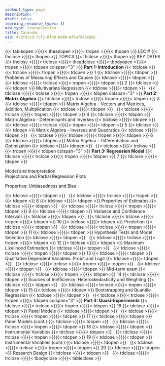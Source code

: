 ```yaml
---
content_type: page
description: ''
draft: false
learning_resource_types: []
ocw_type: CourseSection
title: Calendar
uid: 4c2fd5cd-fcf5-8fd0-0089-8f6af9a5c666
---
```

{{< tableopen >}}{{< theadopen >}}{{< tropen >}}{{< thopen >}}
LEC #
{{< thclose >}}{{< thopen >}}
TOPICS
{{< thclose >}}{{< thopen >}}
KEY DATES
{{< thclose >}}{{< trclose >}}{{< theadclose >}}{{< tbodyopen >}}{{< tropen >}}{{< tdopen colspan="3" >}}
**Part 1: Introduction**
{{< tdclose >}}{{< trclose >}}{{< tropen >}}{{< tdopen >}}
1
{{< tdclose >}}{{< tdopen >}}
Problems of Measuring Effects and Causes
{{< tdclose >}}{{< tdopen >}}
 
{{< tdclose >}}{{< trclose >}}{{< tropen >}}{{< tdopen >}}
2
{{< tdclose >}}{{< tdopen >}}
Multivariate Regression
{{< tdclose >}}{{< tdopen >}}
 
{{< tdclose >}}{{< trclose >}}{{< tropen >}}{{< tdopen colspan="3" >}}
**Part 2: Matrix Algebra**
{{< tdclose >}}{{< trclose >}}{{< tropen >}}{{< tdopen >}}
3
{{< tdclose >}}{{< tdopen >}}
Matrix Algebra - Vectors and Matrices, Addition, Multiplication
{{< tdclose >}}{{< tdopen >}}
 
{{< tdclose >}}{{< trclose >}}{{< tropen >}}{{< tdopen >}}
4
{{< tdclose >}}{{< tdopen >}}
Matrix Algebra - Determinants and Inverses
{{< tdclose >}}{{< tdopen >}}
 
{{< tdclose >}}{{< trclose >}}{{< tropen >}}{{< tdopen >}}
5
{{< tdclose >}}{{< tdopen >}}
Matrix Algebra - Inverses and Quadratics
{{< tdclose >}}{{< tdopen >}}
 
{{< tdclose >}}{{< trclose >}}{{< tropen >}}{{< tdopen >}}
6
{{< tdclose >}}{{< tdopen >}}
Matrix Algebra - Differentiation and Optimization
{{< tdclose >}}{{< tdopen >}}
 
{{< tdclose >}}{{< trclose >}}{{< tropen >}}{{< tdopen colspan="3" >}}
**Part 3: Regression Model**
{{< tdclose >}}{{< trclose >}}{{< tropen >}}{{< tdopen >}}
7
{{< tdclose >}}{{< tdopen >}}

Model and Interpretation   
Projections and Partial Regression Plots

Properties: Unbiasedness and Bias

{{< tdclose >}}{{< tdopen >}}
 
{{< tdclose >}}{{< trclose >}}{{< tropen >}}{{< tdopen >}}
8
{{< tdclose >}}{{< tdopen >}}
Properties of Estimates
{{< tdclose >}}{{< tdopen >}}
 
{{< tdclose >}}{{< trclose >}}{{< tropen >}}{{< tdopen >}}
9
{{< tdclose >}}{{< tdopen >}}
Variance and Confidence Intervals
{{< tdclose >}}{{< tdopen >}}
 
{{< tdclose >}}{{< trclose >}}{{< tropen >}}{{< tdopen >}}
10
{{< tdclose >}}{{< tdopen >}}
Prediction
{{< tdclose >}}{{< tdopen >}}
 
{{< tdclose >}}{{< trclose >}}{{< tropen >}}{{< tdopen >}}
11
{{< tdclose >}}{{< tdopen >}}
Hypothesis Tests and Model Selection
{{< tdclose >}}{{< tdopen >}}
 
{{< tdclose >}}{{< trclose >}}{{< tropen >}}{{< tdopen >}}
12
{{< tdclose >}}{{< tdopen >}}
Maximum Likelihood Estimation
{{< tdclose >}}{{< tdopen >}}
 
{{< tdclose >}}{{< trclose >}}{{< tropen >}}{{< tdopen >}}
13
{{< tdclose >}}{{< tdopen >}}
Qualitative Dependent Variables: Probit and Logit
{{< tdclose >}}{{< tdopen >}}
 
{{< tdclose >}}{{< trclose >}}{{< tropen >}}{{< tdopen >}}
 
{{< tdclose >}}{{< tdopen >}}
 
{{< tdclose >}}{{< tdopen >}}
Mid-term exam
{{< tdclose >}}{{< trclose >}}{{< tropen >}}{{< tdopen >}}
14
{{< tdclose >}}{{< tdopen >}}
Sources of Inefficiency: Heteroskedasticity and Weighting
{{< tdclose >}}{{< tdopen >}}
 
{{< tdclose >}}{{< trclose >}}{{< tropen >}}{{< tdopen >}}
15
{{< tdclose >}}{{< tdopen >}}
Bootstrapping and Quantile Regression
{{< tdclose >}}{{< tdopen >}}
 
{{< tdclose >}}{{< trclose >}}{{< tropen >}}{{< tdopen colspan="3" >}}
**Part 4: Quasi-Experiments**
{{< tdclose >}}{{< trclose >}}{{< tropen >}}{{< tdopen >}}
16
{{< tdclose >}}{{< tdopen >}}
Panel Models
{{< tdclose >}}{{< tdopen >}}
 
{{< tdclose >}}{{< trclose >}}{{< tropen >}}{{< tdopen >}}
17
{{< tdclose >}}{{< tdopen >}}
Panel Models (cont.)
{{< tdclose >}}{{< tdopen >}}
 
{{< tdclose >}}{{< trclose >}}{{< tropen >}}{{< tdopen >}}
18
{{< tdclose >}}{{< tdopen >}}
Instrumental Variables
{{< tdclose >}}{{< tdopen >}}
 
{{< tdclose >}}{{< trclose >}}{{< tropen >}}{{< tdopen >}}
19
{{< tdclose >}}{{< tdopen >}}
Instrumental Variables (cont.)
{{< tdclose >}}{{< tdopen >}}
 
{{< tdclose >}}{{< trclose >}}{{< tropen >}}{{< tdopen >}}
20
{{< tdclose >}}{{< tdopen >}}
Research Design
{{< tdclose >}}{{< tdopen >}}
 
{{< tdclose >}}{{< trclose >}}{{< tbodyclose >}}{{< tableclose >}}